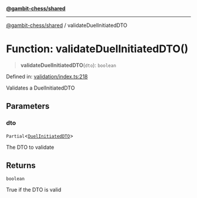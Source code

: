[**@gambit-chess/shared**](../README.md)

***

[@gambit-chess/shared](../globals.md) / validateDuelInitiatedDTO

# Function: validateDuelInitiatedDTO()

> **validateDuelInitiatedDTO**(`dto`): `boolean`

Defined in: [validation/index.ts:218](https://github.com/cango91/gambit-chess/blob/d79bd73a9b1359341cbe89b368f1eb5b66a60564/shared/src/validation/index.ts#L218)

Validates a DuelInitiatedDTO

## Parameters

### dto

`Partial`\<[`DuelInitiatedDTO`](../interfaces/DuelInitiatedDTO.md)\>

The DTO to validate

## Returns

`boolean`

True if the DTO is valid
